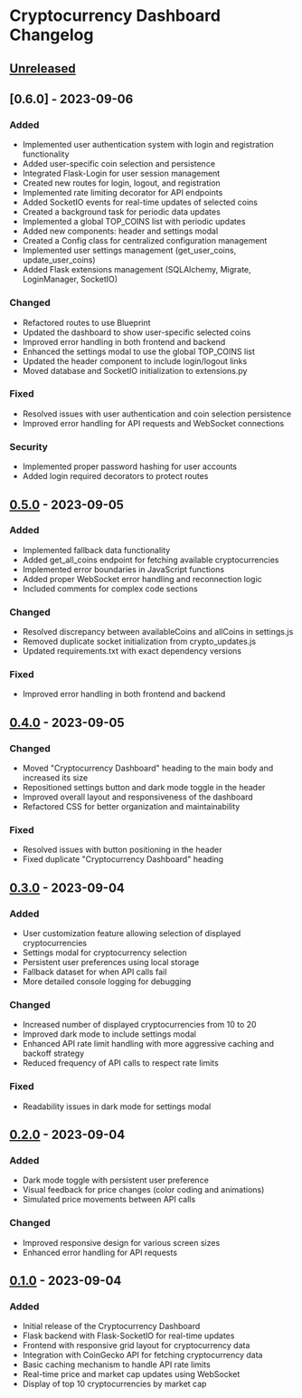 # Cryptocurrency Dashboard Changelog

## [Unreleased]

## [0.6.0] - 2023-09-06
### Added
- Implemented user authentication system with login and registration functionality
- Added user-specific coin selection and persistence
- Integrated Flask-Login for user session management
- Created new routes for login, logout, and registration
- Implemented rate limiting decorator for API endpoints
- Added SocketIO events for real-time updates of selected coins
- Created a background task for periodic data updates
- Implemented a global TOP_COINS list with periodic updates
- Added new components: header and settings modal
- Created a Config class for centralized configuration management
- Implemented user settings management (get_user_coins, update_user_coins)
- Added Flask extensions management (SQLAlchemy, Migrate, LoginManager, SocketIO)

### Changed
- Refactored routes to use Blueprint
- Updated the dashboard to show user-specific selected coins
- Improved error handling in both frontend and backend
- Enhanced the settings modal to use the global TOP_COINS list
- Updated the header component to include login/logout links
- Moved database and SocketIO initialization to extensions.py

### Fixed
- Resolved issues with user authentication and coin selection persistence
- Improved error handling for API requests and WebSocket connections

### Security
- Implemented proper password hashing for user accounts
- Added login required decorators to protect routes

## [0.5.0] - 2023-09-05
### Added
- Implemented fallback data functionality
- Added get_all_coins endpoint for fetching available cryptocurrencies
- Implemented error boundaries in JavaScript functions
- Added proper WebSocket error handling and reconnection logic
- Included comments for complex code sections

### Changed
- Resolved discrepancy between availableCoins and allCoins in settings.js
- Removed duplicate socket initialization from crypto_updates.js
- Updated requirements.txt with exact dependency versions

### Fixed
- Improved error handling in both frontend and backend

## [0.4.0] - 2023-09-05
### Changed
- Moved "Cryptocurrency Dashboard" heading to the main body and increased its size
- Repositioned settings button and dark mode toggle in the header
- Improved overall layout and responsiveness of the dashboard
- Refactored CSS for better organization and maintainability

### Fixed
- Resolved issues with button positioning in the header
- Fixed duplicate "Cryptocurrency Dashboard" heading

## [0.3.0] - 2023-09-04
### Added
- User customization feature allowing selection of displayed cryptocurrencies
- Settings modal for cryptocurrency selection
- Persistent user preferences using local storage
- Fallback dataset for when API calls fail
- More detailed console logging for debugging

### Changed
- Increased number of displayed cryptocurrencies from 10 to 20
- Improved dark mode to include settings modal
- Enhanced API rate limit handling with more aggressive caching and backoff strategy
- Reduced frequency of API calls to respect rate limits

### Fixed
- Readability issues in dark mode for settings modal

## [0.2.0] - 2023-09-04
### Added
- Dark mode toggle with persistent user preference
- Visual feedback for price changes (color coding and animations)
- Simulated price movements between API calls

### Changed
- Improved responsive design for various screen sizes
- Enhanced error handling for API requests

## [0.1.0] - 2023-09-04
### Added
- Initial release of the Cryptocurrency Dashboard
- Flask backend with Flask-SocketIO for real-time updates
- Frontend with responsive grid layout for cryptocurrency data
- Integration with CoinGecko API for fetching cryptocurrency data
- Basic caching mechanism to handle API rate limits
- Real-time price and market cap updates using WebSocket
- Display of top 10 cryptocurrencies by market cap

[Unreleased]: https://github.com/yourusername/crypto-dashboard/compare/v0.4.0...HEAD
[0.5.0]: https://github.com/yourusername/crypto-dashboard/compare/v0.4.0...v0.5.0
[0.4.0]: https://github.com/yourusername/crypto-dashboard/compare/v0.3.0...v0.4.0
[0.3.0]: https://github.com/yourusername/crypto-dashboard/compare/v0.2.0...v0.3.0
[0.2.0]: https://github.com/yourusername/crypto-dashboard/compare/v0.1.0...v0.2.0
[0.1.0]: https://github.com/yourusername/crypto-dashboard/releases/tag/v0.1.0
